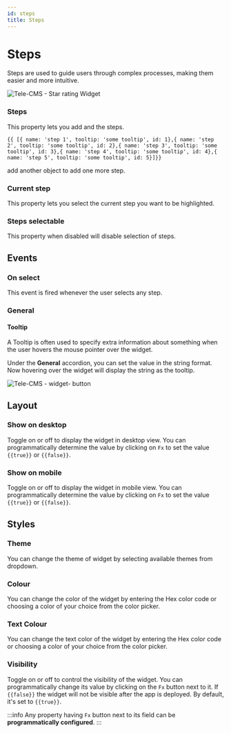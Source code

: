 ```yaml
---
id: steps
title: Steps
---
```

# Steps

Steps are used to guide users through complex processes, making them easier and more intuitive.

<div style={{textAlign: 'center'}}>

![Tele-CMS - Star rating Widget](/img/widgets/steps/steps.png)

</div>

### Steps

This property lets you add and the steps.

```{{ [{ name: 'step 1', tooltip: 'some tooltip', id: 1},{ name: 'step 2', tooltip: 'some tooltip', id: 2},{ name: 'step 3', tooltip: 'some tooltip', id: 3},{ name: 'step 4', tooltip: 'some tooltip', id: 4},{ name: 'step 5', tooltip: 'some tooltip', id: 5}]}}```

add another object to add one more step.

### Current step

This property lets you select the current step you want to be highlighted.

### Steps selectable

This property when disabled will disable selection of steps.

## Events

### On select

This event is fired whenever the user selects any step.

### General

#### Tooltip

A Tooltip is often used to specify extra information about something when the user hovers the
mouse pointer over the widget.

Under the <b>General</b> accordion, you can set the value in the string format.
Now hovering over the widget will display the string as the tooltip.

<div style={{textAlign: 'center'}}>

![Tele-CMS - widget- button](/img/tooltip.png)

</div>

## Layout

### Show on desktop

Toggle on or off to display the widget in desktop view. You can programmatically determine the value by clicking on `Fx` to set the value `{{true}}` or `{{false}}`.

### Show on mobile

Toggle on or off to display the widget in mobile view. You can programmatically determine the value by clicking on `Fx` to set the value `{{true}}` or `{{false}}`.

## Styles

### Theme

You can change the theme of widget by selecting available themes from dropdown.

### Colour

You can change the  color of the widget by entering the Hex color code or choosing a color of your choice from the color picker.

### Text Colour

You can change the  text color of the widget by entering the Hex color code or choosing a color of your choice from the color picker.

### Visibility

Toggle on or off to control the visibility of the widget. You can programmatically change its value by clicking on the `Fx` button next to it. If `{{false}}` the widget will not be visible after the app is deployed. By default, it's set to `{{true}}`.

:::info
Any property having `Fx` button next to its field can be **programmatically configured**.
:::
